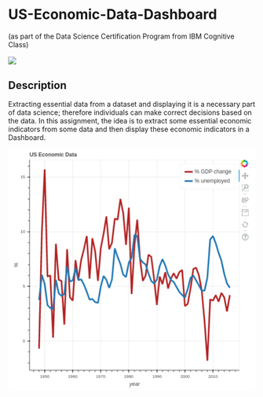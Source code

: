 # US-Economic-Data-Dashboard
(as part of the Data Science Certification Program from IBM Cognitive Class)

<a><img src="https://ibm.box.com/shared/static/ugcqz6ohbvff804xp84y4kqnvvk3bq1g.png" width="200" align="center"></a>

<h2>Description</h2>
Extracting essential data from a dataset and displaying it is a necessary part of data science; therefore individuals can make correct decisions based on the data. In this assignment, the idea is to extract some essential economic indicators from some data and then display these economic indicators in a Dashboard. 


![Dashboard](myDashboard.png)
